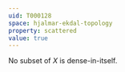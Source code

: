 ```yaml
---
uid: T000128
space: hjalmar-ekdal-topology
property: scattered
value: true
---
```

No subset of $X$ is dense-in-itself.

